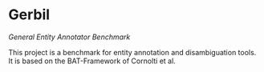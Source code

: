 Gerbil
========
<i>General Entity Annotator Benchmark</i>

This project is a benchmark for entity annotation and disambiguation tools. It is based on the BAT-Framework of Cornolti et al.
